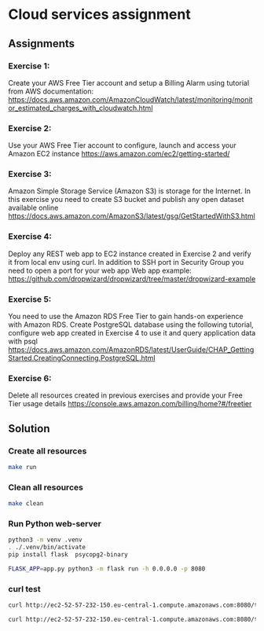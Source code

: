 # Cloud services assignment

## Assignments
### Exercise 1:
Create your AWS Free Tier account and setup a Billing Alarm using tutorial from AWS documentation:
https://docs.aws.amazon.com/AmazonCloudWatch/latest/monitoring/monitor_estimated_charges_with_cloudwatch.html

### Exercise 2:
Use your AWS Free Tier account to configure, launch and access your Amazon EC2 instance
https://aws.amazon.com/ec2/getting-started/

### Exercise 3:
Amazon Simple Storage Service (Amazon S3) is storage for the Internet. In this exercise you need to create S3 bucket and publish any open dataset available online
https://docs.aws.amazon.com/AmazonS3/latest/gsg/GetStartedWithS3.html

### Exercise 4:
Deploy any REST web app to EC2 instance created in Exercise 2 and verify it from local env using curl. In addition to SSH port in Security Group you need to open a port for your web app
Web app example: https://github.com/dropwizard/dropwizard/tree/master/dropwizard-example

### Exercise 5:
You need to use the Amazon RDS Free Tier to gain hands-on experience with Amazon RDS. Create PostgreSQL database using the following tutorial, configure web app created in Exercise 4 to use it and query application data with psql 
https://docs.aws.amazon.com/AmazonRDS/latest/UserGuide/CHAP_GettingStarted.CreatingConnecting.PostgreSQL.html

### Exercise 6:
Delete all resources created in previous exercises and provide your Free Tier usage details https://console.aws.amazon.com/billing/home?#/freetier 

## Solution

### Create all resources
```sh
make run
```

### Clean all resources
```sh
make clean
```

### Run Python web-server 
```sh
python3 -m venv .venv
. ./.venv/bin/activate
pip install flask  psycopg2-binary

FLASK_APP=app.py python3 -m flask run -h 0.0.0.0 -p 8080
```

### curl test
```sh
curl http://ec2-52-57-232-150.eu-central-1.compute.amazonaws.com:8080/table

curl http://ec2-52-57-232-150.eu-central-1.compute.amazonaws.com:8080/table
```
